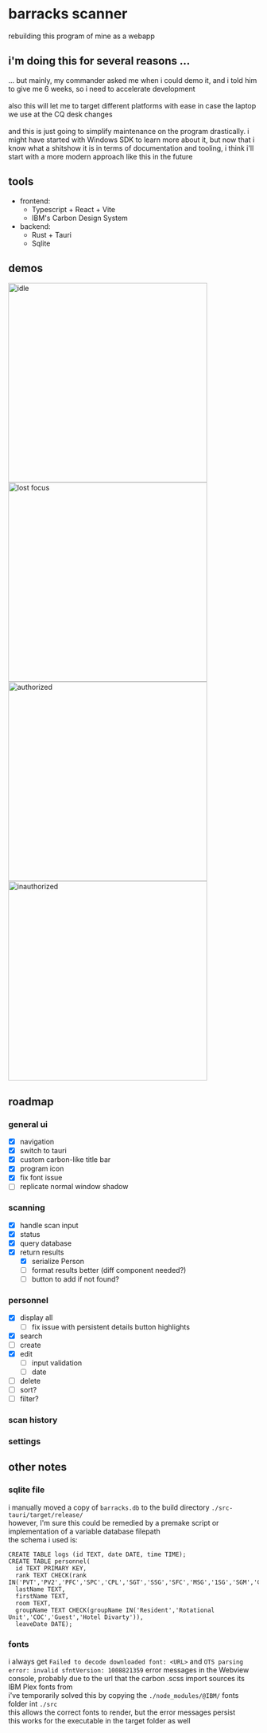 # barracks scanner
rebuilding this program of mine as a webapp

## i'm doing this for several reasons ...
... but mainly, my commander asked me when i could demo it, and i told him to give me 6 weeks, so i need to accelerate development
<br/> <br/>
also this will let me to target different platforms with ease in case the laptop we use at the CQ desk changes
<br/> <br/>
and this is just going to simplify maintenance on the program drastically. i might have started with Windows SDK to learn more about it, but now that i know what a shitshow it is in terms of documentation and tooling, i think i'll start with a more modern approach like this in the future

## tools
- frontend:
  - Typescript + React + Vite
  - IBM's Carbon Design System
- backend:
  - Rust + Tauri
  - Sqlite

## demos
<img src="https://github.com/seredomi/barracks-scanner/assets/100106089/2ca2c5b5-5ea3-43af-b8d8-01f9f842ae4e" alt="idle" width="400"/>
<img src="https://github.com/seredomi/barracks-scanner/assets/100106089/08eba6c2-834b-4b8f-9055-a771f72f3033" alt="lost focus" width="400"/>
<img src="https://github.com/seredomi/barracks-scanner/assets/100106089/2b68e1de-6b8b-4c5c-97b6-50b3b92a515c" alt="authorized" width="400"/>
<img src="https://github.com/seredomi/barracks-scanner/assets/100106089/e543f51b-8769-428c-867a-065d7bb4369e" alt="inauthorized" width="400"/>

## roadmap
### general ui
- [x] navigation
- [x] switch to tauri
- [x] custom carbon-like title bar
- [x] program icon
 - [x] fix font issue
 - [ ] replicate normal window shadow
### scanning
- [x] handle scan input
- [x] status
- [x] query database
- [x] return results
  - [x] serialize Person
  - [ ] format results better (diff component needed?)
  - [ ] button to add if not found?
### personnel
- [x] display all
  - [ ] fix issue with persistent details button highlights
- [x] search
- [ ] create
- [x] edit
  - [ ] input validation
  - [ ] date
- [ ] delete
- [ ] sort?
- [ ] filter?
### scan history
### settings
## other notes
### sqlite file
i manually moved a copy of `barracks.db` to the build directory `./src-tauri/target/release/` <br/>
however, I'm sure this could be remedied by a premake script or implementation of a variable database filepath <br/>
the schema i used is:
```
CREATE TABLE logs (id TEXT, date DATE, time TIME);
CREATE TABLE personnel(
  id TEXT PRIMARY KEY,
  rank TEXT CHECK(rank IN('PVT','PV2','PFC','SPC','CPL','SGT','SSG','SFC','MSG','1SG','SGM','CSM','SMA','WO1','CW2','CW3','CW4','CW5','1LT','2LT','CPT','MAJ','LTC','COL','BG','MG','LTG','GEN','GA','CTR','CIV','')),
  lastName TEXT,
  firstName TEXT,
  room TEXT,
  groupName TEXT CHECK(groupName IN('Resident','Rotational Unit','COC','Guest','Hotel Divarty')),
  leaveDate DATE);
```
### fonts
i always get `Failed to decode downloaded font: <URL>` and `OTS parsing error: invalid sfntVersion: 1008821359` error messages in the Webview console, probably due to the url that the carbon .scss import sources its IBM Plex fonts from <br/>
i've temporarily solved this by copying the `./node_modules/@IBM/` fonts folder int `./src` <br/>
this allows the correct fonts to render, but the error messages persist <br/>
this works for the executable in the target folder as well
